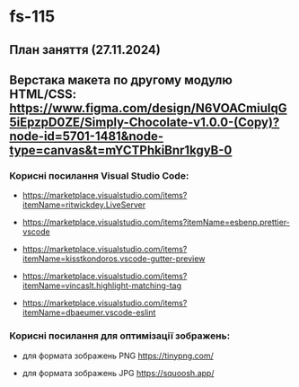 # fs-115

## План заняття (27.11.2024)

## Верстака макета по другому модулю HTML/CSS: https://www.figma.com/design/N6VOACmiulqG5iEpzpD0ZE/Simply-Chocolate-v1.0.0-(Copy)?node-id=5701-1481&node-type=canvas&t=mYCTPhkiBnr1kgyB-0

### Корисні посилання Visual Studio Code:

- https://marketplace.visualstudio.com/items?itemName=ritwickdey.LiveServer

- https://marketplace.visualstudio.com/items?itemName=esbenp.prettier-vscode

- https://marketplace.visualstudio.com/items?itemName=kisstkondoros.vscode-gutter-preview

- https://marketplace.visualstudio.com/items?itemName=vincaslt.highlight-matching-tag

- https://marketplace.visualstudio.com/items?itemName=dbaeumer.vscode-eslint

### Корисні посилання для оптимізації зображень:

- для формата зображень PNG https://tinypng.com/

- для формата зображень JPG https://squoosh.app/
